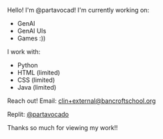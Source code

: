 Hello! I'm @partavocad!
I'm currently working on:
- GenAI 
- GenAI UIs
- Games :))

I work with:
- Python
- HTML (limited)
- CSS (limited)
- Java (limited)

Reach out!
Email: clin+external@bancroftschool.org 

Replit: [@partavocado](https://replit.com/@partavocado)

Thanks so much for viewing my work!!
